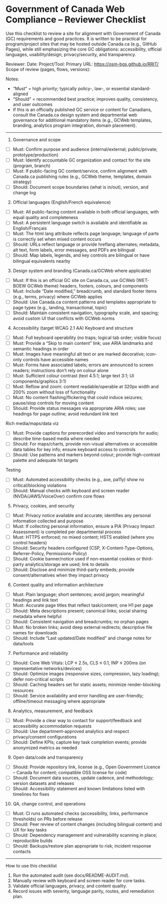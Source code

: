 # Government of Canada Web Compliance – Reviewer Checklist

Use this checklist to review a site for alignment with Government of Canada (GC) requirements and good practices. It is written to be practical for program/project sites that may be hosted outside Canada.ca (e.g., GitHub Pages), while still emphasizing the core GC obligations: accessibility, official languages, usability/design, privacy/security, and transparency.

Reviewer:
Date:
Project/Tool:
Primary URL: https://osm-bgs.github.io/RRIT/
Scope of review (pages, flows, versions):

Notes:
- “Must” = high priority; typically policy-, law-, or essential standard-aligned
- “Should” = recommended best practice; improves quality, consistency, and user outcomes
- If this is an officially published GC service or content for Canadians, consult the Canada.ca design system and departmental web governance for additional mandatory items (e.g., GCWeb templates, branding, analytics program integration, domain placement).

-------------------------------------------------------------------------------

1) Governance and scope
- [ ] Must: Confirm purpose and audience (internal/external; public/private; prototype/production)
- [ ] Must: Identify accountable GC organization and contact for the site (program, branch)
- [ ] Must: If public-facing GC content/service, confirm alignment with Canada.ca publishing rules (e.g., GCWeb theme, templates, domain strategy)
- [ ] Should: Document scope boundaries (what is in/out), version, and change log

2) Official languages (English/French equivalence)
- [ ] Must: All public-facing content available in both official languages, with equal quality and completeness
- [ ] Must: A persistent language switch is available and identifiable as English/Français
- [ ] Must: The html lang attribute reflects page language; language of parts is correctly set when mixed content occurs
- [ ] Should: URLs reflect language or provide hreflang alternates; metadata, alt text, form labels, error messages, and PDFs are bilingual
- [ ] Should: Map labels, legends, and key controls are bilingual or have bilingual equivalents nearby

3) Design system and branding (Canada.ca/GCWeb where applicable)
- [ ] Must: If this is an official GC site on Canada.ca, use GCWeb (WET-BOEW GCWeb theme) headers, footers, colours, and components
- [ ] Must: Include “Date modified,” breadcrumb, and standard footer items (e.g., terms, privacy) where GCWeb applies
- [ ] Should: Use Canada.ca content patterns and templates appropriate to page types (e.g., landing, transactional, topic)
- [ ] Should: Maintain consistent navigation, typography scale, and spacing; avoid custom UI that conflicts with GCWeb norms

4) Accessibility (target WCAG 2.1 AA)
Keyboard and structure
- [ ] Must: Full keyboard operability (no traps; logical tab order; visible focus)
- [ ] Must: Provide a “Skip to main content” link; use ARIA landmarks and semantic headings in order
- [ ] Must: Images have meaningful alt text or are marked decorative; icon-only controls have accessible names
- [ ] Must: Forms have associated labels; errors are announced to screen readers; instructions don’t rely on colour alone
- [ ] Must: Sufficient colour contrast (text 4.5:1; large text 3:1; UI components/graphics 3:1)
- [ ] Must: Reflow and zoom: content readable/operable at 320px width and 200% zoom without loss of functionality
- [ ] Must: No content flashing/flickering that could induce seizures; pause/stop controls for moving content
- [ ] Should: Provide status messages via appropriate ARIA roles; use headings for page outline; avoid redundant link text

Rich media/maps/data viz
- [ ] Must: Provide captions for prerecorded video and transcripts for audio; describe time-based media where needed
- [ ] Should: For maps/charts, provide non-visual alternatives or accessible data tables for key info; ensure keyboard access to controls
- [ ] Should: Use patterns and markers beyond colour; provide high-contrast palette and adequate hit targets

Testing
- [ ] Must: Automated accessibility checks (e.g., axe, pa11y) show no critical/blocking violations
- [ ] Should: Manual checks with keyboard and screen reader (NVDA/JAWS/VoiceOver) confirm core flows

5) Privacy, cookies, and security
- [ ] Must: Privacy notice available and accurate; identifies any personal information collected and purpose
- [ ] Must: If collecting personal information, ensure a PIA (Privacy Impact Assessment) is completed per departmental process
- [ ] Must: HTTPS enforced; no mixed content; HSTS enabled (where you control headers)
- [ ] Should: Security headers configured (CSP, X-Content-Type-Options, Referrer-Policy, Permissions-Policy)
- [ ] Should: Cookie banner/notice used if non-essential cookies or third-party analytics/storage are used; link to details
- [ ] Should: Disclose and minimize third-party embeds; provide consent/alternatives when they impact privacy

6) Content quality and information architecture
- [ ] Must: Plain language; short sentences; avoid jargon; meaningful headings and link text
- [ ] Must: Accurate page titles that reflect task/content; one H1 per page
- [ ] Should: Meta descriptions present; canonical links; social sharing metadata where helpful
- [ ] Should: Consistent navigation and breadcrumbs; no orphan pages
- [ ] Must: No broken links; avoid deep external redirects; descriptive file names for downloads
- [ ] Should: Include “Last updated/Date modified” and change notes for data/tools

7) Performance and reliability
- [ ] Should: Core Web Vitals: LCP ≤ 2.5s, CLS ≤ 0.1, INP ≤ 200ms (on representative networks/devices)
- [ ] Should: Optimize images (responsive sizes, compression, lazy loading); defer non-critical scripts
- [ ] Should: Caching headers set for static assets; minimize render-blocking resources
- [ ] Should: Service availability and error handling are user-friendly; offline/timeout messaging where appropriate

8) Analytics, measurement, and feedback
- [ ] Must: Provide a clear way to contact for support/feedback and accessibility accommodation requests
- [ ] Should: Use department-approved analytics and respect privacy/consent configurations
- [ ] Should: Define KPIs; capture key task completion events; provide anonymized metrics as needed

9) Open data/code and transparency
- [ ] Should: Provide repository link, license (e.g., Open Government Licence – Canada for content; compatible OSS license for code)
- [ ] Should: Document data sources, update cadence, and methodology; version datasets and releases
- [ ] Should: Accessibility statement and known limitations listed with timelines for fixes

10) QA, change control, and operations
- [ ] Must: CI runs automated checks (accessibility, links, performance thresholds) on PRs before release
- [ ] Should: Peer review of content changes (including bilingual content) and UX for key tasks
- [ ] Should: Dependency management and vulnerability scanning in place; reproducible builds
- [ ] Should: Backups/restore plan appropriate to risk; incident response contacts

-------------------------------------------------------------------------------

How to use this checklist
1) Run the automated audit (see docs/README-AUDIT.md).
2) Manually review with keyboard and screen reader for core tasks.
3) Validate official languages, privacy, and content quality.
4) Record issues with severity, language parity, routes, and remediation plan.